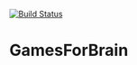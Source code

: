 [![Build Status](https://travis-ci.com/nas156/GamesForBrain.svg?branch=master)](https://travis-ci.com/nas156/GamesForBrain)

# GamesForBrain
